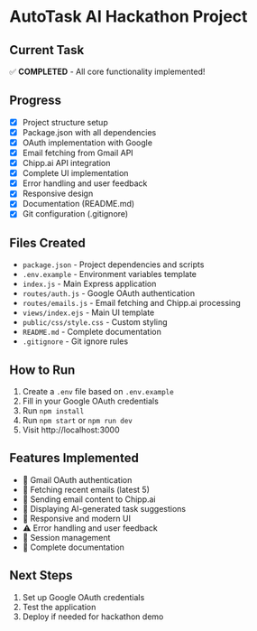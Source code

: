 # AutoTask AI Hackathon Project

## Current Task
✅ **COMPLETED** - All core functionality implemented!

## Progress
- [x] Project structure setup
- [x] Package.json with all dependencies
- [x] OAuth implementation with Google
- [x] Email fetching from Gmail API
- [x] Chipp.ai API integration
- [x] Complete UI implementation
- [x] Error handling and user feedback
- [x] Responsive design
- [x] Documentation (README.md)
- [x] Git configuration (.gitignore)

## Files Created
- `package.json` - Project dependencies and scripts
- `.env.example` - Environment variables template
- `index.js` - Main Express application
- `routes/auth.js` - Google OAuth authentication
- `routes/emails.js` - Email fetching and Chipp.ai processing
- `views/index.ejs` - Main UI template
- `public/css/style.css` - Custom styling
- `README.md` - Complete documentation
- `.gitignore` - Git ignore rules

## How to Run
1. Create a `.env` file based on `.env.example`
2. Fill in your Google OAuth credentials
3. Run `npm install`
4. Run `npm start` or `npm run dev`
5. Visit http://localhost:3000

## Features Implemented
- 🔐 Gmail OAuth authentication
- 📧 Fetching recent emails (latest 5)
- 🤖 Sending email content to Chipp.ai
- 🎯 Displaying AI-generated task suggestions
- 📱 Responsive and modern UI
- ⚠️ Error handling and user feedback
- 🔄 Session management
- 📝 Complete documentation

## Next Steps
1. Set up Google OAuth credentials
2. Test the application
3. Deploy if needed for hackathon demo

